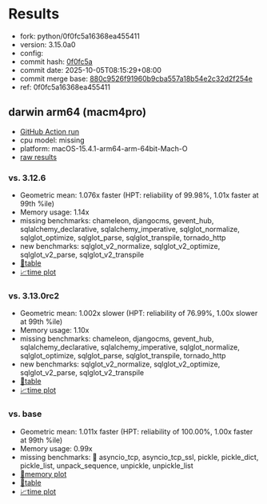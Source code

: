 # Results

- fork: python/0f0fc5a16368ea455411
- version: 3.15.0a0
- config: 
- commit hash: [0f0fc5a](https://github.com/python/cpython/commit/0f0fc5a)
- commit date: 2025-10-05T08:15:29+08:00
- commit merge base: [880c9526f91960b9cba557a18b54e2c32d2f254e](https://github.com/python/cpython/commit/880c9526f91960b9cba557a18b54e2c32d2f254e)
- ref: 0f0fc5a16368ea455411

## darwin arm64 (macm4pro)

- [GitHub Action run](https://github.com/facebookexperimental/free-threading-benchmarking/actions/runs/18251475358)
- cpu model: missing
- platform: macOS-15.4.1-arm64-arm-64bit-Mach-O
- [raw results](bm-20251005-macm4pro-arm64-python-0f0fc5a16368ea455411-3.15.0a0-0f0fc5a.json)

### vs. 3.12.6

- Geometric mean: 1.076x faster (HPT: reliability of 99.98%, 1.01x faster at 99th %ile)
- Memory usage: 1.14x
- missing benchmarks: chameleon, djangocms, gevent_hub, sqlalchemy_declarative, sqlalchemy_imperative, sqlglot_normalize, sqlglot_optimize, sqlglot_parse, sqlglot_transpile, tornado_http
- new benchmarks: sqlglot_v2_normalize, sqlglot_v2_optimize, sqlglot_v2_parse, sqlglot_v2_transpile
- [📄table](bm-20251005-macm4pro-arm64-python-0f0fc5a16368ea455411-3.15.0a0-0f0fc5a-vs-3.12.6.md)
- [📈time plot](bm-20251005-macm4pro-arm64-python-0f0fc5a16368ea455411-3.15.0a0-0f0fc5a-vs-3.12.6.svg)

### vs. 3.13.0rc2

- Geometric mean: 1.002x slower (HPT: reliability of 76.99%, 1.00x slower at 99th %ile)
- Memory usage: 1.10x
- missing benchmarks: chameleon, djangocms, gevent_hub, sqlalchemy_declarative, sqlalchemy_imperative, sqlglot_normalize, sqlglot_optimize, sqlglot_parse, sqlglot_transpile, tornado_http
- new benchmarks: sqlglot_v2_normalize, sqlglot_v2_optimize, sqlglot_v2_parse, sqlglot_v2_transpile
- [📄table](bm-20251005-macm4pro-arm64-python-0f0fc5a16368ea455411-3.15.0a0-0f0fc5a-vs-3.13.0rc2.md)
- [📈time plot](bm-20251005-macm4pro-arm64-python-0f0fc5a16368ea455411-3.15.0a0-0f0fc5a-vs-3.13.0rc2.svg)

### vs. base

- Geometric mean: 1.011x faster (HPT: reliability of 100.00%, 1.00x faster at 99th %ile)
- Memory usage: 0.99x
- missing benchmarks: 🔴 asyncio_tcp, asyncio_tcp_ssl, pickle, pickle_dict, pickle_list, unpack_sequence, unpickle, unpickle_list
- [🧠memory plot](bm-20251005-macm4pro-arm64-python-0f0fc5a16368ea455411-3.15.0a0-0f0fc5a-vs-base-mem.svg)
- [📄table](bm-20251005-macm4pro-arm64-python-0f0fc5a16368ea455411-3.15.0a0-0f0fc5a-vs-base.md)
- [📈time plot](bm-20251005-macm4pro-arm64-python-0f0fc5a16368ea455411-3.15.0a0-0f0fc5a-vs-base.svg)

